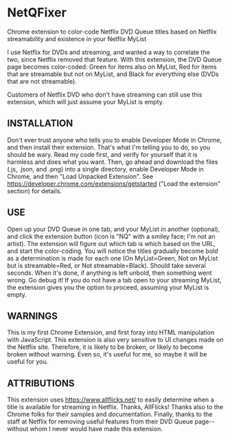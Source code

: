 # NetQFixer
Chrome extension to color-code Netflix DVD Queue titles based on Netflix streamability and existence in your Netflix MyList

I use Netflix for DVDs and streaming, and wanted a way to correlate the two, since Netflix removed that feature.  With this extension, the DVD Queue page becomes color-coded: Green for items also on MyList, Red for items that are streamable but not on MyList, and Black for everything else (DVDs that are not streamable).

Customers of Netflix DVD who don't have streaming can still use this extension, which will just assume your MyList is empty.

INSTALLATION
------------

Don't ever trust anyone who tells you to enable Developer Mode in Chrome, and then install their extension.  That's what I'm telling you to do, so you should be wary.  Read my code first, and verify for yourself that it is harmless and does what you want.  Then, go ahead and download the files (.js, .json, and .png) into a single directory, enable Developer Mode in Chrome, and then "Load Unpacked Extension".  See https://developer.chrome.com/extensions/getstarted ("Load the extension" section) for details.


USE
---

Open up your DVD Queue in one tab, and your MyList in another (optional), and click the extension button (icon is "NQ" with a smiley face; I'm not an artist).  The extension will figure out which tab is which based on the URL, and start the color-coding.  You will notice the titles gradually become bold as a determination is made for each one (On MyList=Green, Not on MyList but is streamable=Red, or Not streamable=Black).  Should take several seconds.  When it's done, if anything is left unbold, then something went wrong.  Go debug it!  If you do not have a tab open to your streaming MyList, the extension gives you the option to proceed, assuming your MyList is empty.

WARNINGS
--------

This is my first Chrome Extension, and first foray into HTML manipulation with JavaScript.  This extension is also very sensitive to UI changes made on the Netflix site.  Therefore, it is likely to be broken, or likely to become broken without warning.  Even so, it's useful for me, so maybe it will be useful for you.

ATTRIBUTIONS
------------

This extension uses https://www.allflicks.net/ to easily determine when a title is available for streaming in Netflix.  Thanks, AllFlicks!  Thanks also to the Chrome folks for their samples and documentation.  Finally, thanks to the staff at Netflix for removing useful features from their DVD Queue page--without whom I never would have made this extension.
